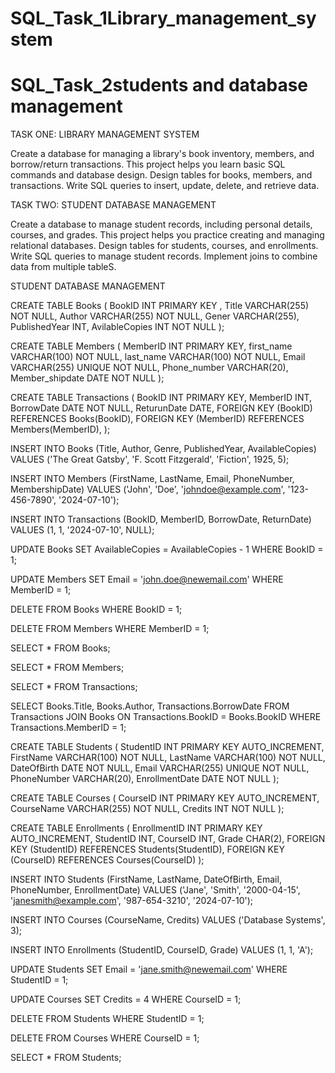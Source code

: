 # SQL_Task_1Library_management_system
# SQL_Task_2students and database management
TASK ONE: LIBRARY MANAGEMENT SYSTEM

Create a database for managing a library's book inventory, members, and
borrow/return transactions. This project helps you learn basic SQL commands
and database design. Design tables for books, members, and transactions.
Write SQL queries to insert, update, delete, and retrieve data.

TASK TWO: STUDENT DATABASE MANAGEMENT

Create a database to manage student records, including
personal details, courses, and grades. This project helps you
practice creating and managing relational databases. Design
tables for students, courses, and enrollments. Write SQL
queries to manage student records. Implement joins to
combine data from multiple tableS.

STUDENT DATABASE MANAGEMENT


CREATE TABLE Books (
  BookID INT PRIMARY KEY ,
  Title VARCHAR(255) NOT NULL,
  Author VARCHAR(255) NOT NULL,
  Gener VARCHAR(255),
  PublishedYear INT,
  AvilableCopies INT NOT NULL
 );
  
 CREATE TABLE Members (
   MemberID INT PRIMARY KEY,
   first_name VARCHAR(100) NOT NULL,
   last_name VARCHAR(100) NOT NULL,
   Email VARCHAR(255) UNIQUE NOT NULL,
   Phone_number VARCHAR(20),
   Member_shipdate DATE NOT NULL
 );
 
 CREATE TABLE Transactions (
   BookID INT PRIMARY KEY,
   MemberID INT,
   BorrowDate DATE NOT NULL,
   ReturunDate DATE,
   FOREIGN KEY (BookID) REFERENCES Books(BookID),
   FOREIGN KEY (MemberID) REFERENCES Members(MemberID),
 );
 
INSERT INTO Books (Title, Author, Genre, PublishedYear, AvailableCopies) 
VALUES ('The Great Gatsby', 'F. Scott Fitzgerald', 'Fiction', 1925, 5);

INSERT INTO Members (FirstName, LastName, Email, PhoneNumber, MembershipDate) 
VALUES ('John', 'Doe', 'johndoe@example.com', '123-456-7890', '2024-07-10');

INSERT INTO Transactions (BookID, MemberID, BorrowDate, ReturnDate) 
VALUES (1, 1, '2024-07-10', NULL);

UPDATE Books 
SET AvailableCopies = AvailableCopies - 1 
WHERE BookID = 1;

UPDATE Members 
SET Email = 'john.doe@newemail.com' 
WHERE MemberID = 1;

DELETE FROM Books 
WHERE BookID = 1;

DELETE FROM Members 
WHERE MemberID = 1;

SELECT * FROM Books;

SELECT * FROM Members;

SELECT * FROM Transactions;

SELECT Books.Title, Books.Author, Transactions.BorrowDate 
FROM Transactions 
JOIN Books ON Transactions.BookID = Books.BookID 
WHERE Transactions.MemberID = 1;


CREATE TABLE Students (
    StudentID INT PRIMARY KEY AUTO_INCREMENT,
    FirstName VARCHAR(100) NOT NULL,
    LastName VARCHAR(100) NOT NULL,
    DateOfBirth DATE NOT NULL,
    Email VARCHAR(255) UNIQUE NOT NULL,
    PhoneNumber VARCHAR(20),
    EnrollmentDate DATE NOT NULL
);

CREATE TABLE Courses (
    CourseID INT PRIMARY KEY AUTO_INCREMENT,
    CourseName VARCHAR(255) NOT NULL,
    Credits INT NOT NULL
);

CREATE TABLE Enrollments (
    EnrollmentID INT PRIMARY KEY AUTO_INCREMENT,
    StudentID INT,
    CourseID INT,
    Grade CHAR(2),
    FOREIGN KEY (StudentID) REFERENCES Students(StudentID),
    FOREIGN KEY (CourseID) REFERENCES Courses(CourseID)
);

INSERT INTO Students (FirstName, LastName, DateOfBirth, Email, PhoneNumber, EnrollmentDate) 
VALUES ('Jane', 'Smith', '2000-04-15', 'janesmith@example.com', '987-654-3210', '2024-07-10');

INSERT INTO Courses (CourseName, Credits) 
VALUES ('Database Systems', 3);

INSERT INTO Enrollments (StudentID, CourseID, Grade) 
VALUES (1, 1, 'A');

UPDATE Students 
SET Email = 'jane.smith@newemail.com' 
WHERE StudentID = 1;

UPDATE Courses 
SET Credits = 4 
WHERE CourseID = 1;

DELETE FROM Students 
WHERE StudentID = 1;

DELETE FROM Courses 
WHERE CourseID = 1;

SELECT * FROM Students;


